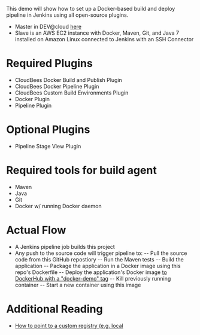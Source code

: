 
This demo will show how to set up a Docker-based build and deploy pipeline in Jenkins using all open-source plugins.
- Master in DEV@cloud [here](https://partnerdemo.ci.cloudbees.com/job/Docker%20Pipeline/job/Pipeline-Docker-Demo/)
- Slave is an AWS EC2 instance with Docker, Maven, Git, and Java 7 installed on Amazon Linux connected to Jenkins with an SSH Connector

# Required Plugins
- CloudBees Docker Build and Publish Plugin
- CloudBees Docker Pipeline Plugin
- CloudBees Custom Build Environments Plugin
- Docker Plugin
- Pipeline Plugin

# Optional Plugins
- Pipeline Stage View Plugin

# Required tools for build agent
- Maven
- Java
- Git
- Docker w/ running Docker daemon

# Actual Flow
- A Jenkins pipeline job builds this project
- Any push to the source code will trigger pipeline to:
-- Pull the source code from this GitHub repostiory
-- Run the Maven tests
-- Build the application
-- Package the application in a Docker image using this repo's Dockerfile
-- Deploy the application's Docker image [to DockerHub with a "docker-demo" tag](https://hub.docker.com/r/lavaliere/couchbase/tags/)
-- Kill previously running container
-- Start a new container using this image

# Additional Reading
- [How to point to a custom registry (e.g. local](http://documentation.cloudbees.com/docs/cje-user-guide/docker-workflow.html)
